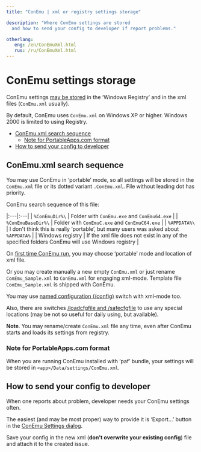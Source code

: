 ```yaml
---
title: "ConEmu | xml or registry settings storage"

description: "Where ConEmu settings are stored
  and how to send your config to developer if report problems."

otherlang:
   eng: /en/ConEmuXml.html
   rus: /ru/ConEmuXml.html
---
```


# ConEmu settings storage

ConEmu settings [may be stored](Settings.html#Where_settings_are_stored)
in the ‘Windows Registry’ and in the xml files (`ConEmu.xml` usually).

By default, ConEmu uses `ConEmu.xml` on Windows XP or higher.
Windows 2000 is limited to using Registry.

* [ConEmu.xml search sequence](#search-sequence)
  * [Note for PortableApps.com format](#PortableApps-format)
* [How to send your config to developer](#send-to-developer)



<h2 id="search-sequence"> ConEmu.xml search sequence </h2>

You may use ConEmu in ‘portable’ mode,
so all settings will be stored in the `ConEmu.xml` file
or its dotted variant `.ConEmu.xml`.
File without leading dot has priority.

ConEmu search sequence of this file:

|:---|:---|
| `%ConEmuDir%\` | Folder with `ConEmu.exe` and `ConEmu64.exe` |
| `%ConEmuBaseDir%\` | Folder with `ConEmuC.exe` and `ConEmuC64.exe` |
| `%APPDATA%\` | I don't think this is really ‘portable’, but many users was asked about `%APPDATA%` |
| Windows registry | If the xml file does not exist in any of the specified folders ConEmu will use Windows registry |

On [first time ConEmu run](SettingsFast.html),
you may choose ‘portable’ mode and location of xml file.

Or you may create manually a new empty `ConEmu.xml`
or just rename `ConEmu_Sample.xml` to `ConEmu.xml` for engaging xml-mode.
Template file `ConEmu_Sample.xml` is shipped with ConEmu.

You may use [named configuration (/config)](ConEmuArgs.html) switch with xml-mode too.

Also, there are switches [/loadcfgfile and /safecfgfile](ConEmuArgs.html)
to use any special locations (may be not so useful for daily using, but available).


**Note**. You may rename/create `ConEmu.xml` file any time,
even after ConEmu starts and loads its settings from registry.



<h3 id="PortableApps-format"> Note for PortableApps.com format </h3>

When you are running ConEmu installed with ‘paf’ bundle, your settings will be stored
in `<app>/Data/settings/ConEmu.xml`.



<h2 id="send-to-developer"> How to send your config to developer </h2>

When one reports about problem, developer needs your ConEmu settings often.

The easiest (and may be most proper) way to provide it is ‘Export...’ button in the
[ConEmu Settings dialog](Settings.html#Settings_dialog).

Save your config in the new xml
(**don't overwrite your existing config**)
file and attach it to the created issue.
